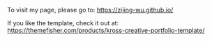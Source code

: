 To visit my page, please go to: https://zijing-wu.github.io/

If you like the template, check it out at: https://themefisher.com/products/kross-creative-portfolio-template/